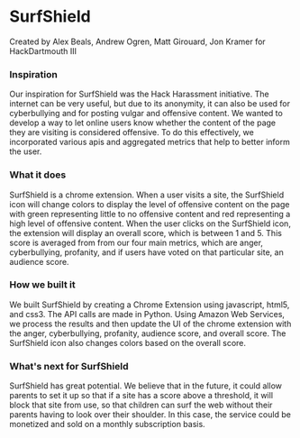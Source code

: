# SurfShield
Created by Alex Beals, Andrew Ogren, Matt Girouard, Jon Kramer for HackDartmouth III

### Inspiration
Our inspiration for SurfShield was the Hack Harassment initiative. The internet can be very useful, but due to its anonymity, it can also be used for cyberbullying and for posting vulgar and offensive content. We wanted to develop a way to let online users know whether the content of the page they are visiting is considered offensive. To do this effectively, we incorporated various apis and aggregated metrics that help to better inform the user.

### What it does
SurfShield is a chrome extension. When a user visits a site, the SurfShield icon will change colors to display the level of offensive content on the page with green representing little to no offensive content and red representing a high level of offensive content. When the user clicks on the SurfShield icon, the extension will display an overall score, which is between 1 and 5. This score is averaged from from our four main metrics, which are anger, cyberbullying, profanity, and if users have voted on that particular site, an audience score.

### How we built it
We built SurfShield by creating a Chrome Extension using javascript, html5, and css3. The API calls are made in Python. Using Amazon Web Services, we process the results and then update the UI of the chrome extension with the anger, cyberbullying, profanity, audience score, and overall score. The SurfShield icon also changes colors based on the overall score.

### What's next for SurfShield
SurfShield has great potential. We believe that in the future, it could allow parents to set it up so that if a site has a score above a threshold, it will block that site from use, so that children can surf the web without their parents having to look over their shoulder. In this case, the service could be monetized and sold on a monthly subscription basis.

